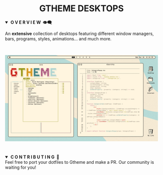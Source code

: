 <div align="center"> <h1><strong>GTHEME DESKTOPS</strong></h1> </div>

<details open>
<summary><strong>&nbsp;O V E R V I E W &nbsp;👁️‍🗨️</strong></summary>

An **extensive** collection of desktops featuring different window managers, bars, programs, styles, animations... and
much more.

<br>

![Desktops](desktops.gif)

</details>

#

<details open>
<summary><strong>&nbsp;C O N T R I B U T I N G &nbsp;🤚</strong></summary>
Feel free to port your dotfiles to Gtheme and make a PR. Our community is waiting for you!

</details>
